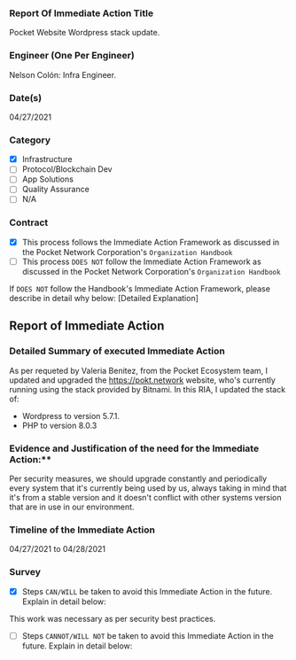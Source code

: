 ### Report Of Immediate Action Title 
Pocket Website Wordpress stack update.
### Engineer (One Per Engineer)
Nelson Colón: Infra Engineer.
### Date(s)
04/27/2021
### Category
- [X] Infrastructure
- [ ] Protocol/Blockchain Dev
- [ ] App Solutions
- [ ] Quality Assurance
- [ ] N/A
### Contract
- [X] This process follows the Immediate Action Framework as discussed in the Pocket Network Corporation's `Organization Handbook`
- [ ] This process `DOES NOT` follow the Immediate Action Framework as discussed in the Pocket Network Corporation's `Organization Handbook`

If `DOES NOT` follow the Handbook's Immediate Action Framework, please describe in detail why below:
[Detailed Explanation]

## Report of Immediate Action
### Detailed Summary of executed Immediate Action
As per requeted by Valeria Benitez, from the Pocket Ecosystem team, I updated and upgraded the https://pokt.network website, who's currently running using the stack provided by Bitnami. In this RIA, I updated the stack of:
- Wordpress to version 5.7.1.
- PHP to version 8.0.3

### Evidence and Justification of the need for the Immediate Action:**
Per security measures, we should upgrade constantly and periodically every system that it's currently being used by us, always taking in mind that it's from a stable version and it doesn't conflict with other systems version that are in use in our environment.

### Timeline of the Immediate Action
04/27/2021 to 04/28/2021

### Survey
- [X] Steps `CAN/WILL` be taken to avoid this Immediate Action in the future. Explain in detail below:

This work was necessary as per security best practices.

- [ ] Steps `CANNOT/WILL NOT` be taken to avoid this Immediate Action in the future. Explain in detail below: